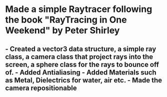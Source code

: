 <h1>Made a simple Raytracer following the book "RayTracing in One Weekend" by Peter Shirley</h1>

<h2>- Created a vector3 data structure, a simple ray class, a camera class that project rays into the screen, a sphere class for the rays to bounce off of.
- Added Antialiasing
- Added Materials such as Metal, Dielectrics for water, air etc.
- Made the camera repositionable </h2>
